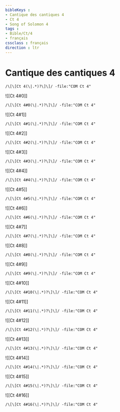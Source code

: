 ```yaml
---
bibleKeys : 
- Cantique des cantiques 4
- Ct 4
- Song of Solomon 4
tags : 
- Bible/Ct/4
- français
cssclass : français
direction : ltr
---
```


# Cantique des cantiques 4

```query
/\[\[Ct 4(\|.*)?\]\]/ -file:"COM Ct 4"
```



![[Ct 4#0]]

```query
/\[\[Ct 4#0(\|.*)?\]\]/ -file:"COM Ct 4"
```

![[Ct 4#1]]

```query
/\[\[Ct 4#1(\|.*)?\]\]/ -file:"COM Ct 4"
```

![[Ct 4#2]]

```query
/\[\[Ct 4#2(\|.*)?\]\]/ -file:"COM Ct 4"
```

![[Ct 4#3]]

```query
/\[\[Ct 4#3(\|.*)?\]\]/ -file:"COM Ct 4"
```

![[Ct 4#4]]

```query
/\[\[Ct 4#4(\|.*)?\]\]/ -file:"COM Ct 4"
```

![[Ct 4#5]]

```query
/\[\[Ct 4#5(\|.*)?\]\]/ -file:"COM Ct 4"
```

![[Ct 4#6]]

```query
/\[\[Ct 4#6(\|.*)?\]\]/ -file:"COM Ct 4"
```

![[Ct 4#7]]

```query
/\[\[Ct 4#7(\|.*)?\]\]/ -file:"COM Ct 4"
```

![[Ct 4#8]]

```query
/\[\[Ct 4#8(\|.*)?\]\]/ -file:"COM Ct 4"
```

![[Ct 4#9]]

```query
/\[\[Ct 4#9(\|.*)?\]\]/ -file:"COM Ct 4"
```

![[Ct 4#10]]

```query
/\[\[Ct 4#10(\|.*)?\]\]/ -file:"COM Ct 4"
```

![[Ct 4#11]]

```query
/\[\[Ct 4#11(\|.*)?\]\]/ -file:"COM Ct 4"
```

![[Ct 4#12]]

```query
/\[\[Ct 4#12(\|.*)?\]\]/ -file:"COM Ct 4"
```

![[Ct 4#13]]

```query
/\[\[Ct 4#13(\|.*)?\]\]/ -file:"COM Ct 4"
```

![[Ct 4#14]]

```query
/\[\[Ct 4#14(\|.*)?\]\]/ -file:"COM Ct 4"
```

![[Ct 4#15]]

```query
/\[\[Ct 4#15(\|.*)?\]\]/ -file:"COM Ct 4"
```

![[Ct 4#16]]

```query
/\[\[Ct 4#16(\|.*)?\]\]/ -file:"COM Ct 4"
```

